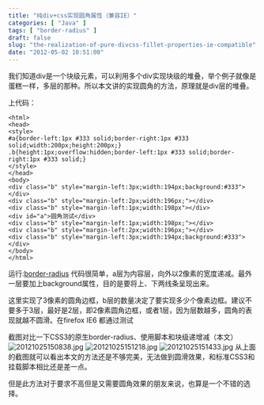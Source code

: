 ```yaml
---
title: "纯div+css实现圆角属性（兼容IE）"
categories: [ "Java" ]
tags: [ "border-radius" ]
draft: false
slug: "the-realization-of-pure-divcss-fillet-properties-ie-compatible"
date: "2012-05-02 10:51:00"
---
```


我们知道div是一个块级元素，可以利用多个div实现块级的堆叠，举个例子就像是蛋糕一样，多层的那种。所以本文讲的实现圆角的方法，原理就是div层的堆叠。


<!--more-->


上代码：

    <html>
    <head>
    <style>
    #a{border-left:1px #333 solid;border-right:1px #333 solid;width:200px;height:200px;}
    .b{height:1px;overflow:hidden;border-left:1px #333 solid;border-right:1px #333 solid;}
    </style>
    </head>
    <body>
    <div class="b" style="margin-left:3px;width:194px;background:#333"></div>
    <div class="b" style="margin-left:2px;width:196px;"></div>
    <div class="b" style="margin-left:1px;width:198px"></div>
    <div id="a">圆角测试</div>
    <div class="b" style="margin-left:1px;width:198px;"></div>
    <div class="b" style="margin-left:2px;width:196px;"></div>
    <div class="b" style="margin-left:3px;width:194px;background:#333"></div>
    </body>
    </html>

运行:[border-radius][1]
代码很简单，a层为内容层，向外以2像素的宽度递减。最外一层要加上background属性，目的是要将上、下两线条呈现出来。

这里实现了3像素的圆角边框，b层的数量决定了要实现多少个像素边框。建议不要多于3层，最好是2层，即2像素圆角边框，或者1层，因为层数越多，圆角的表现就越不圆滑。在firefox  IE6 都通过测试

截图对比一下CSS3的原生border-radius、使用脚本和块级递增减（本文）
![20121025150838.jpg][2]
![20121025151218.jpg][3]
![20121025151433.jpg][4]
从上面的截图就可以看出本文的方法还是不够完美，无法做到圆滑效果，和标准CSS3和挂载脚本相比还是差一点。

但是此方法对于要求不高但是又需要圆角效果的朋友来说，也算是一个不错的选择。


  [1]: https://imgs.gnux.cn/usr/uploads/2015/03/1811219838.html
  [2]: https://imgs.gnux.cn/usr/uploads/2015/03/2336535481.jpg
  [3]: https://imgs.gnux.cn/usr/uploads/2015/03/4156293741.jpg
  [4]: https://imgs.gnux.cn/usr/uploads/2015/03/1831552933.jpg